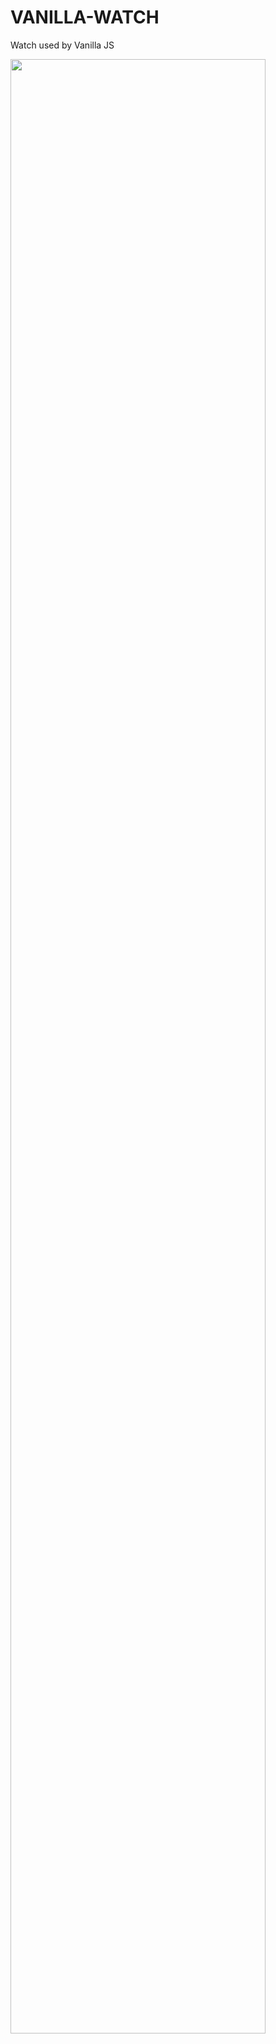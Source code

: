 # VANILLA-WATCH

Watch used by Vanilla JS

<img src="https://user-images.githubusercontent.com/23476824/42356621-8207fbc4-810e-11e8-8a1d-fdbdc7f358c3.JPG" width="90%"></img>


